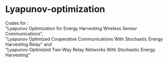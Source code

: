 # Lyapunov-optimization
Codes for :  
    "Lyapunov Optimization for Energy Harvesting Wireless Sensor Communications",  
    "Lyapunov Optimized Cooperative Communications With Stochastic Energy Harvesting Relay" and  
    "Lyapunov-Optimized Two-Way Relay Networks With Stochastic Energy Harvesting"  
  

